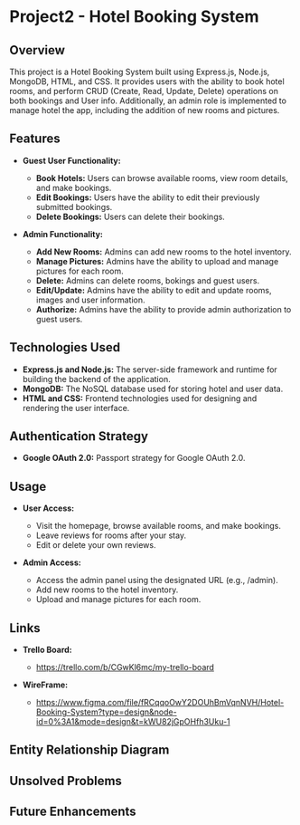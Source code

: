 # Project2 - Hotel Booking System

## Overview

This project is a Hotel Booking System built using Express.js, Node.js, MongoDB, HTML, and CSS. It provides users with the ability to book hotel rooms, and perform CRUD (Create, Read, Update, Delete) operations on both bookings and User info. Additionally, an admin role is implemented to manage hotel the app, including the addition of new rooms and pictures.

## Features

- **Guest User Functionality:**
  - **Book Hotels:** Users can browse available rooms, view room details, and make bookings.
  - **Edit Bookings:** Users have the ability to edit their previously submitted bookings.
  - **Delete Bookings:** Users can delete their bookings.

- **Admin Functionality:**
  - **Add New Rooms:** Admins can add new rooms to the hotel inventory.
  - **Manage Pictures:** Admins have the ability to upload and manage pictures for each room.
  - **Delete:** Admins can delete rooms, bokings and guest users.
  - **Edit/Update:** Admins have the ability to edit and update rooms, images and user information.
  - **Authorize:** Admins have the ability to provide admin authorization to guest users.

  

## Technologies Used

- **Express.js and Node.js:** The server-side framework and runtime for building the backend of the application.
- **MongoDB:** The NoSQL database used for storing hotel and user data.
- **HTML and CSS:** Frontend technologies used for designing and rendering the user interface.


## Authentication Strategy

- **Google OAuth 2.0:** Passport strategy for Google OAuth 2.0.


## Usage

- **User Access:**
  - Visit the homepage, browse available rooms, and make bookings.
  - Leave reviews for rooms after your stay.
  - Edit or delete your own reviews.

- **Admin Access:**
  - Access the admin panel using the designated URL (e.g., /admin).
  - Add new rooms to the hotel inventory.
  - Upload and manage pictures for each room.


## Links

- **Trello Board:**
  - https://trello.com/b/CGwKl6mc/my-trello-board

- **WireFrame:**
  - https://www.figma.com/file/fRCqqoOwY2DOUhBmVqnNVH/Hotel-Booking-System?type=design&node-id=0%3A1&mode=design&t=kWU82jGpOHfh3Uku-1


## Entity Relationship Diagram



## Unsolved Problems



## Future Enhancements